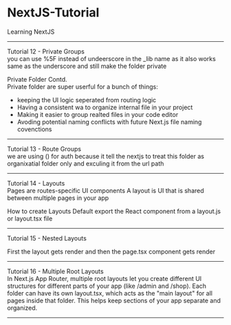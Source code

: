 # NextJS-Tutorial
Learning NextJS


---

Tutorial 12 - Private Groups  
you can use %5F instead of undeerscore in the _lib name as it also works same as the underscore and still make the folder private

Private Folder Contd.  
Private folder are super userful for a bunch of things:
- keeping the UI logic seperated from routing logic
- Having a consistent wa to organize internal file in your project
- Making it easier to group realted files in your code editor
- Avoding potential naming conflicts with future Next.js file naming covenctions 

---

Tutorial 13 - Route Groups  
we are using () for auth because it tell the nextjs to treat this folder as organixatial folder only and exculing it from the url path

---

Tutorial 14 - Layouts  
Pages are routes-specific UI components
A layout is UI that is shared between multiple pages in your app

How to create Layouts 
Default export the React component from a layout.js or layout.tsx file

---

Tutorial 15 - Nested Layouts    

First the layout gets render and then the page.tsx component gets render

---

Tutorial 16 - Multiple Root Layouts  
In Next.js App Router, multiple root layouts let you create different UI structures for different parts of your app (like /admin and /shop). Each folder can have its own layout.tsx, which acts as the "main layout" for all pages inside that folder. This helps keep sections of your app separate and organized.

---